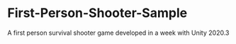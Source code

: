 # First-Person-Shooter-Sample
A first person survival shooter game developed in a week with Unity 2020.3
